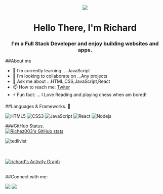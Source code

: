 
<p align="center"><img  src="https://media3.giphy.com/media/f3iwJFOVOwuy7K6FFw/giphy.gif"/></p>

<h1 align="center">Hello There, I'm Richard</h1>
<h3 align="center">I'm a Full Stack Developer and enjoy building websites and apps.</h3>

##About me

- 🌱 I’m currently learning ... JavaScript
- 👯 I’m looking to collaborate on ...Any projects
- 💬 Ask me about ...HTML,CSS,JavaScript,React
- 📫 How to reach me: [Twiter](https://twitter.com/richardfriday14)
- ⚡ Fun fact: ... I Love Reading and playing chess when am bored!

##Languages & Frameworks. 🚧 

![HTML5](https://icongr.am/devicon/html5-original.svg?size=50&color=currentColor)
![CSS3](https://icongr.am/devicon/css3-original.svg?size=50&color=currentColor)
![JavaScript](https://icongr.am/devicon/javascript-original.svg?size=50&color=currentColor)
![React](https://icongr.am/devicon/react-original.svg?size=50&color=currentColor)
![Nodejs](https://icongr.am/devicon/nodejs-original.svg?size=50&color=currentColor)


###GitHub Status.  
[![Richez003's GitHub stats](https://github-readme-stats.vercel.app/api?username=Richez003&show_icons=true&theme=dracula)](https://github.com/Kayonga99/github-readme-stats)
<p><img src="https://github-readme-streak-stats.herokuapp.com/?user=Richez003&theme=radical" alt="tedlivist" /></p>

<br/>

<br/>
<a href="https://github.com/Richez003/github-readme-activity-graph"><img alt="richard's Activity Graph" src="https://activity-graph.herokuapp.com/graph?username=Richez003&bg_color=0D1117&color=5BCDEC&line=5BCDEC&point=FFFFFF&hide_border=true" /></a>
<br/>
<br/>

##Connect with me:
<p align="left">
<a href = "https://www.linkedin.com/in/richard-friday-54980718a"><img src="https://img.icons8.com/fluent/48/000000/linkedin.png"/></a>
<a href = "https://twitter.com/richardfriday14"><img src="https://img.icons8.com/fluent/48/000000/twitter.png"/></a>
</p>

